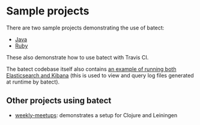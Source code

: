 # Sample projects

There are two sample projects demonstrating the use of batect:

* [Java](https://github.com/charleskorn/batect-sample-java)
* [Ruby](https://github.com/charleskorn/batect-sample-ruby)

These also demonstrate how to use batect with Travis CI.

The batect codebase itself also contains [an example of running both Elasticsearch and Kibana](https://github.com/charleskorn/batect/tree/master/tools/log-viewer)
(this is used to view and query log files generated at runtime by batect).

## Other projects using batect

* [weekly-meetups](https://github.com/safiranugroho/weekly-meetups): demonstrates a setup for Clojure and Leiningen

